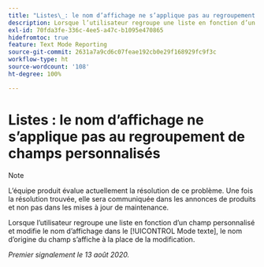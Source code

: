 ```yaml
---
title: "Listes\_: le nom d’affichage ne s’applique pas au regroupement de champs personnalisés"
description: Lorsque l’utilisateur regroupe une liste en fonction d’un champ personnalisé et modifie le nom d’affichage dans le Mode texte, le nom d’origine du champ s’affiche à la place de la modification.
exl-id: 70fda3fe-336c-4ee5-a47c-b1095e470865
hidefromtoc: true
feature: Text Mode Reporting
source-git-commit: 2631a7a9cd6c07feae192cb0e29f168929fc9f3c
workflow-type: ht
source-wordcount: '108'
ht-degree: 100%

---
```


# Listes : le nom d’affichage ne s’applique pas au regroupement de champs personnalisés

>[!NOTE]
>
>L’équipe produit évalue actuellement la résolution de ce problème. Une fois la résolution trouvée, elle sera communiquée dans les annonces de produits et non pas dans les mises à jour de maintenance.

Lorsque l’utilisateur regroupe une liste en fonction d’un champ personnalisé et modifie le nom d’affichage dans le [!UICONTROL Mode texte], le nom d’origine du champ s’affiche à la place de la modification.

_Premier signalement le 13 août 2020._
